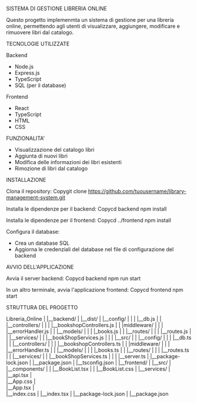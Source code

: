 SISTEMA DI GESTIONE LIBRERIA ONLINE

Questo progetto implemenmta un sistema di gestione per una libreria online, permettendo agli utenti di visualizzare,
aggiungere, modificare e rimuovere libri dal catalogo.

TECNOLOGIE UTILIZZATE

Backend

- Node.js
- Express.js
- TypeScript
- SQL (per il database)

Frontend

- React
- TypeScript
- HTML
- CSS


FUNZIONALITA'

- Visualizzazione del catalogo libri
- Aggiunta di nuovi libri
- Modifica delle informazioni dei libri esistenti
- Rimozione di libri dal catalogo


INSTALLAZIONE

Clona il repository:
    Copygit clone https://github.com/tuousername/library-management-system.git

Installa le dipendenze per il backend:
    Copycd backend
    npm install

Installa le dipendenze per il frontend:
    Copycd ../frontend
    npm install

Configura il database:

-  Crea un database SQL
-  Aggiorna le credenziali del database nel file di configurazione del backend



AVVIO DELL'APPLICAZIONE

Avvia il server backend:
    Copycd backend
    npm run start

In un altro terminale, avvia l'applicazione frontend:
    Copycd frontend
    npm start


STRUTTURA DEL PROGETTO

Libreria_Online
|
|__backend/
|   |__dist/
|   |__config/
|   |   |   |__db.js
|   |   |__controllers/
|   |   |    |__bookshopControllers.js
|   |   |middleware/
|   |   |   |__errorHandler.js
|   |   |__models/
|   |   |    |_books.js
|   |   |__routes/
|   |   |   |__routes.js
|   |   |__services/
|   |       |__bookShopServices.js
|   |
|   |__src/
|   |   |__config/
|   |   |   |__db.ts
|   |   |__controllers/
|   |   |    |__bookshopControllers.ts
|   |   |middleware/
|   |   |   |__errorHandler.ts
|   |   |__models/
|   |   |    |_books.ts
|   |   |__routes/
|   |   |   |__routes.ts
|   |   |__services/
|   |       |__bookShopServices.ts
|   |
|   |__server.ts
|   |__package-lock.json
|   |__package.json
|   |__tsconfig.json
|
|__frontend/
    |
    |__src/
    |   |__components/
    |   |   |__BookList.tsx
    |   |   |__BookList.css
    |   |__services/
    |       |__api.tsx
    |   
    |__App.css
    |   
    |__App.tsx
    |   
    |__index.css
    |
    |__index.tsx
    |
    |__package-lock.json
    |
    |__package.json

   